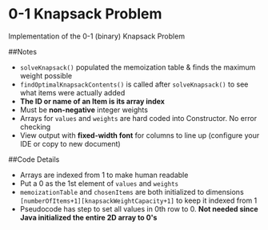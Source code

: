 # 0-1 Knapsack Problem
Implementation of the 0-1 (binary) Knapsack Problem

##Notes
- `solveKnapsack()` populated the memoization table & finds the maximum weight possible
- `findOptimalKnapsackContents()` is called after `solveKnapsack()` to see what items were actually added
- **The ID or name of an Item is its array index**
- Must be **non-negative** integer weights
- Arrays for `values` and `weights` are hard coded into Constructor. No error checking  
- View output with **fixed-width font** for columns to line up (configure your IDE or copy to new document)

##Code Details
- Arrays are indexed from 1 to make human readable
- Put a 0 as the 1st element of `values` and `weights`
- `memoizationTable` and `chosenItems` are both initialized to dimensions `[numberOfItems+1][knapsackWeightCapacity+1]` to keep it indexed from 1
- Pseudocode has step to set all values in 0th row to 0. **Not needed since Java initialized the entire 2D array to 0's**
